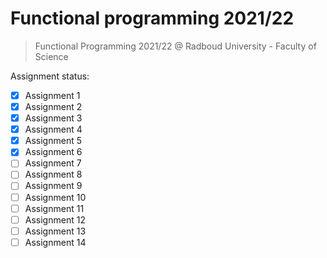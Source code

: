 # Functional programming 2021/22

> Functional Programming 2021/22 @ Radboud University - Faculty of Science

Assignment status:

- [x] Assignment 1
- [x] Assignment 2
- [x] Assignment 3
- [x] Assignment 4
- [x] Assignment 5
- [x] Assignment 6
- [ ] Assignment 7
- [ ] Assignment 8
- [ ] Assignment 9
- [ ] Assignment 10
- [ ] Assignment 11
- [ ] Assignment 12
- [ ] Assignment 13
- [ ] Assignment 14